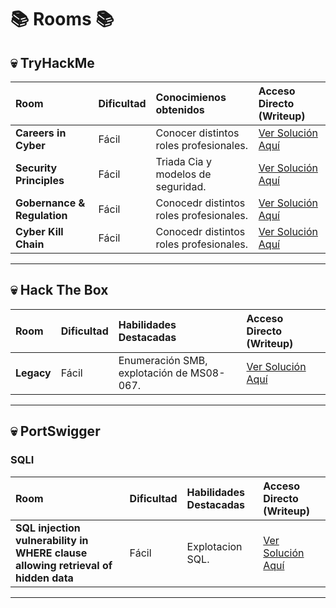 # 📚 Rooms 📚

## 💀 TryHackMe

| Room | Dificultad | Conocimienos obtenidos | Acceso Directo (Writeup) |
| :--- | :--- | :--- | :--- |
| **Careers in Cyber** | Fácil | Conocer distintos roles profesionales. | [Ver Solución Aquí](TryHackMe/Careers_in_Cyber.md) |
| **Security Principles** | Fácil | Triada Cia y modelos de seguridad. | [Ver Solución Aquí](TryHackMe/Security_Principles.md) |
| **Gobernance & Regulation** | Fácil | Conocedr distintos roles profesionales. | [Ver Solución Aquí](https://github.com/Lucas526-jpg/Rooms/blob/main/TryHackMe/Governance_%26_Regulation.md) |
| **Cyber Kill Chain** | Fácil | Conocedr distintos roles profesionales. | [Ver Solución Aquí](TryHackMe/Cyber_Kill_Chain.md) |
---

## 💀 Hack The Box

| Room | Dificultad | Habilidades Destacadas | Acceso Directo (Writeup) |
| :--- | :--- | :--- | :--- |
| **Legacy** | Fácil | Enumeración SMB, explotación de MS08-067. | [Ver Solución Aquí](HackTheBox/Legacy.md) |

---

## 💀 PortSwigger

### SQLI

| Room | Dificultad | Habilidades Destacadas | Acceso Directo (Writeup) |
| :--- | :--- | :--- | :--- |
| **SQL injection vulnerability in WHERE clause allowing retrieval of hidden data** | Fácil | Explotacion SQL. | [Ver Solución Aquí](HackTheBox/SQLI1) |

---
